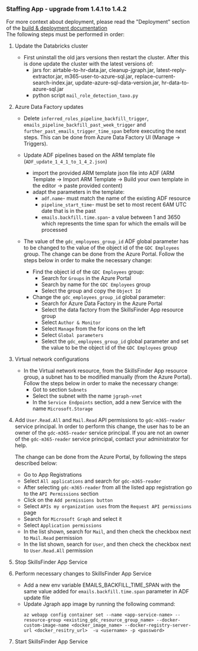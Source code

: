 ### Staffing App - upgrade from 1.4.1 to 1.4.2

For more context about deployment, please read the "Deployment" section of the [build & deployment documentation](../../deployment/README.MD)  
The following steps must be performed in order:

1. Update the Databricks cluster
    - First uninstall the old jars versions then restart the cluster. After this is done update the cluster with the latest versions of:
        - jars for: airtable-to-hr-data.jar, cleanup-jgraph.jar, latest-reply-extractor.jar, m365-user-to-azure-sql.jar, replace-current-search-index.jar, 
        update-azure-sql-data-version.jar, hr-data-to-azure-sql.jar
        - python script `mail_role_detection_taxo.py`

2. Azure Data Factory updates
    - Delete  `inferred_roles_pipeline_backfill_trigger`, `emails_pipeline_backfill_past_week_trigger` and `further_past_emails_trigger_time_span` before 
    executing the next steps. This can be done from Azure Data Factory UI (Manage -> Triggers).
    - Update ADF pipelines based on the ARM template file (`ADF_update_1_4_1_to_1_4_2.json`)
        - import the provided ARM template json file into ADF (ARM Template -> Import ARM Template -> Build your own template in the editor -> paste provided content)
        - adapt the parameters in the template:
            - `adf.name`- must match the name of the existing ADF resource
            - `pipeline_start_time`- must be set to most recent 6AM UTC date that is in the past
            - `emails.backfill.time.span`- a value between 1 and 3650 which represents the time span for which the emails will be processed
    
    - The value of the `gdc_employees_group_id` ADF global parameter has to be changed to the value of the object id of the `GDC Employees` group. The change can be
    done from the Azure Portal. Follow the steps below in order to make the necessary change:
        - Find the object id of the `GDC Employees` group:
            - Search for `Groups` in the Azure Portal
            - Search by name for the `GDC Employees` group
            - Select the group and copy the `Object Id`
        - Change the `gdc_employees_group_id` global parameter:
            - Search for Azure Data Factory in the Azure Portal
            - Select the data factory from the SkillsFinder App resource group
            - Select `Author & Monitor`
            - Select `Manage` from the for icons on the left
            - Select `Global parameters`
            - Select the `gdc_employees_group_id` global parameter and set the value to be the object id of the `GDC Employees` group

3. Virtual network configurations
    - In the Virtual network resource, from the SkillsFinder App resource group, a subnet has to be modified manually (from the Azure Portal). Follow the steps below in order to
    make the necessary change:
        - Got to section `Subnets`
        - Select the subnet with the name `jgraph-vnet`
        - In the `Service Endpoints` section, add a new Service with the name `Microsoft.Storage`

4. Add `User.Read.All` and `Mail.Read` API permissions to `gdc-m365-reader` service principal. In order to perform this change, the user has to be an owner of the 
`gdc-m365-reader` service principal. If you are not an owner of the `gdc-m365-reader` service principal, contact your administrator for help. 

    The change can be done from the Azure Portal, by following the steps described below:
    - Go to App Registrations
    - Select `All applications` and search for `gdc-m365-reader`
    - After selecting `gdc-m365-reader` from all the listed app registration go to the `API Permissions` section
    - Click on the `Add permissions button`
    - Select `APIs my organization uses` from the `Request API permissions` page
    - Search for `Microsoft Graph` and select it
    - Select `Application permissions`
    - In the list shown, search for `Mail`, and then check the checkbox next to `Mail.Read` permission
    - In the list shown, search for `User`, and then check the checkbox next to `User.Read.All` permission
 
5. Stop SkillsFinder App Service

6. Perform necessary changes to SkillsFinder App Service
    - Add a new env variable EMAILS_BACKFILL_TIME_SPAN with the same value added for `emails.backfill.time.span` parameter in ADF update file
    - Update Jgraph app image by running the following command:
        ```
        az webapp config container set --name <app-service-name> --resource-group <existing_gdc_resource_group_name> --docker-custom-image-name <docker_image_name> --docker-registry-server-url <docker_resitry_url>  -u <username> -p <password>
      ```
  
7. Start SkillsFinder App Service
